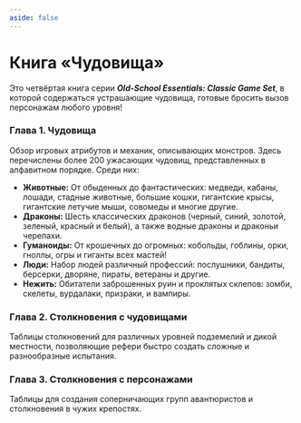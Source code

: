 ```yaml
---
aside: false
---
```


# Книга «Чудовища»

Это четвёртая книга серии _**Old-School Essentials: Classic Game Set**_, в которой содержаться устрашающие чудовища, готовые бросить вызов персонажам любого уровня!

### Глава 1. Чудовища

Обзор игровых атрибутов и механик, описывающих монстров. Здесь перечислены более 200 ужасающих чудовищ, представленных в алфавитном порядке. Среди них:

-   **Животные:** От обыденных до фантастических: медведи, кабаны, лошади, стадные животные, большие кошки, гигантские крысы, гигантские летучие мыши, совомеды и многие другие.
-   **Драконы:** Шесть классических драконов (черный, синий, золотой, зеленый, красный и белый), а также водные драконы и драконьи черепахи.
-   **Гуманоиды:** От крошечных до огромных: кобольды, гоблины, орки, гноллы, огры и гиганты всех мастей!
-   **Люди:** Набор людей различный профессий: послушники, бандиты, берсерки, дворяне, пираты, ветераны и другие.
-   **Нежить:** Обитатели заброшенных руин и проклятых склепов: зомби, скелеты, вурдалаки, призраки, и вампиры.

### Глава 2. Столкновения с чудовищами

Таблицы столкновений для различных уровней подземелий и дикой местности, позволяющие рефери быстро создать сложные и разнообразные испытания.

### Глава 3. Столкновения с персонажами

Таблицы для создания соперничающих групп авантюристов и столкновения в чужих крепостях.
